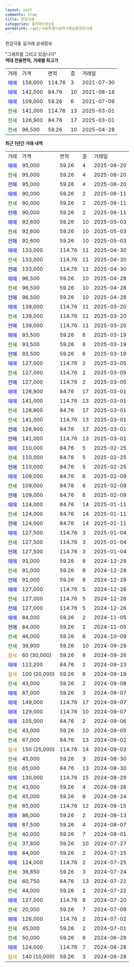```yaml
---
layout: post
comments: true
title: 한강극동
categories: [아파트정보]
permalink: /apt/서울특별시송파구풍납동한강극동
---
```


한강극동 실거래 상세정보

<script type="text/javascript">
  google.charts.load('current', {'packages':['line', 'corechart']});
  google.charts.setOnLoadCallback(drawChart);

  function drawChart() {
    var data = new google.visualization.DataTable();
    data.addColumn('date', '거래일');
    data.addColumn('number', "매매");
    data.addColumn('number', "전세");
    data.addColumn('number', "전매");

    data.addRows([[new Date(Date.parse("2025-06-20")), 95000, null, null], [new Date(Date.parse("2025-06-20")), null, 95000, null], [new Date(Date.parse("2025-06-20")), null, null, 95000], [new Date(Date.parse("2025-06-11")), 90000, null, null], [new Date(Date.parse("2025-06-11")), null, 90000, null], [new Date(Date.parse("2025-06-11")), null, null, 90000], [new Date(Date.parse("2025-05-03")), 92600, null, null], [new Date(Date.parse("2025-05-03")), null, 92600, null], [new Date(Date.parse("2025-05-03")), null, null, 92600], [new Date(Date.parse("2025-04-30")), 133000, null, null], [new Date(Date.parse("2025-04-30")), null, 133000, null], [new Date(Date.parse("2025-04-30")), null, null, 133000], [new Date(Date.parse("2025-04-28")), 96500, null, null], [new Date(Date.parse("2025-04-28")), null, 96500, null], [new Date(Date.parse("2025-04-28")), null, null, 96500], [new Date(Date.parse("2025-03-20")), 139000, null, null], [new Date(Date.parse("2025-03-20")), null, 139000, null], [new Date(Date.parse("2025-03-20")), null, null, 139000], [new Date(Date.parse("2025-03-19")), 93500, null, null], [new Date(Date.parse("2025-03-19")), null, 93500, null], [new Date(Date.parse("2025-03-19")), null, null, 93500], [new Date(Date.parse("2025-03-05")), 127000, null, null], [new Date(Date.parse("2025-03-05")), null, 127000, null], [new Date(Date.parse("2025-03-05")), null, null, 127000], [new Date(Date.parse("2025-03-01")), 126900, null, null], [new Date(Date.parse("2025-03-01")), 141000, null, null], [new Date(Date.parse("2025-03-01")), null, 126900, null], [new Date(Date.parse("2025-03-01")), null, 141000, null], [new Date(Date.parse("2025-03-01")), null, null, 126900], [new Date(Date.parse("2025-03-01")), null, null, 141000], [new Date(Date.parse("2025-02-25")), 110000, null, null], [new Date(Date.parse("2025-02-25")), null, 110000, null], [new Date(Date.parse("2025-02-25")), null, null, 110000], [new Date(Date.parse("2025-02-09")), 109000, null, null], [new Date(Date.parse("2025-02-09")), null, 109000, null], [new Date(Date.parse("2025-02-09")), null, null, 109000], [new Date(Date.parse("2025-01-11")), 124000, null, null], [new Date(Date.parse("2025-01-11")), null, 124000, null], [new Date(Date.parse("2025-01-11")), null, null, 124000], [new Date(Date.parse("2025-01-04")), 127500, null, null], [new Date(Date.parse("2025-01-04")), null, 127500, null], [new Date(Date.parse("2025-01-04")), null, null, 127500], [new Date(Date.parse("2024-12-29")), 91000, null, null], [new Date(Date.parse("2024-12-29")), null, 91000, null], [new Date(Date.parse("2024-12-29")), null, null, 91000], [new Date(Date.parse("2024-12-26")), 127000, null, null], [new Date(Date.parse("2024-12-26")), null, 127000, null], [new Date(Date.parse("2024-12-26")), null, null, 127000], [new Date(Date.parse("2024-11-05")), 84000, null, null], [new Date(Date.parse("2024-11-05")), null, null, 84000], [new Date(Date.parse("2024-10-09")), null, 46000, null], [new Date(Date.parse("2024-09-29")), null, 39900, null], [new Date(Date.parse("2024-09-26")), null, null, null], [new Date(Date.parse("2024-09-23")), 112200, null, null], [new Date(Date.parse("2024-09-19")), null, null, null], [new Date(Date.parse("2024-09-08")), null, 43000, null], [new Date(Date.parse("2024-09-07")), 87000, null, null], [new Date(Date.parse("2024-09-07")), 149000, null, null], [new Date(Date.parse("2024-09-07")), 129000, null, null], [new Date(Date.parse("2024-09-06")), 105000, null, null], [new Date(Date.parse("2024-09-05")), null, 43000, null], [new Date(Date.parse("2024-09-02")), null, 67000, null], [new Date(Date.parse("2024-09-02")), null, null, null], [new Date(Date.parse("2024-08-30")), null, 45000, null], [new Date(Date.parse("2024-08-30")), null, 65000, null], [new Date(Date.parse("2024-08-29")), 130000, null, null], [new Date(Date.parse("2024-08-26")), null, 43000, null], [new Date(Date.parse("2024-08-24")), null, 45000, null], [new Date(Date.parse("2024-08-15")), null, 65000, null], [new Date(Date.parse("2024-08-13")), 86000, null, null], [new Date(Date.parse("2024-08-07")), 87500, null, null], [new Date(Date.parse("2024-08-01")), null, 40000, null], [new Date(Date.parse("2024-07-27")), null, 37800, null], [new Date(Date.parse("2024-07-25")), 84000, null, null], [new Date(Date.parse("2024-07-25")), 124000, null, null], [new Date(Date.parse("2024-07-24")), null, 38850, null], [new Date(Date.parse("2024-07-22")), null, 60750, null], [new Date(Date.parse("2024-07-22")), null, 44000, null], [new Date(Date.parse("2024-07-20")), 127000, null, null], [new Date(Date.parse("2024-07-09")), null, 20000, null], [new Date(Date.parse("2024-07-02")), 126000, null, null], [new Date(Date.parse("2024-07-01")), null, 45000, null], [new Date(Date.parse("2024-06-29")), null, 50000, null], [new Date(Date.parse("2024-06-28")), 124000, null, null], [new Date(Date.parse("2024-06-28")), null, null, null]]);

    var options = {
      hAxis: {
        format: 'yyyy/MM/dd'
      },    
      lineWidth: 0,
      pointsVisible: true,    
      title: '최근 1년간 유형별 실거래가 분포',
      legend: { position: 'bottom' }
    };

    var formatter = new google.visualization.NumberFormat({pattern:'###,###'} );
    formatter.format(data, 1);
    formatter.format(data, 2);
    
    setTimeout(function() {
        var chart = new google.visualization.LineChart(document.getElementById('columnchart_material'));
        chart.draw(data, (options));
        document.getElementById('loading').style.display = 'none';
    }, 200);
  }
</script>


<div id="loading" style="z-index:20; display: block; margin-left: 0px">"그래프를 그리고 있습니다"</div>
<div id="columnchart_material" style="width: 95%; margin-left: 0px; display: block"></div>
<!-- contents start -->
<b>역대 전용면적, 거래별 최고가</b>
<table class="sortable">
    <tr>
      <td>거래</td>
      <td>가격</td>
      <td>면적</td>
      <td>층</td>
      <td>거래일</td>
    </tr>
        <tr>
          <td><a style="color: blue">매매</a></td>
          <td>156,000</td>
          <td>114.76</td>
          <td>3</td>
          <td>2021-07-30</td>
        </tr>            <tr>
          <td><a style="color: blue">매매</a></td>
          <td>142,000</td>
          <td>84.76</td>
          <td>10</td>
          <td>2021-08-18</td>
        </tr>            <tr>
          <td><a style="color: blue">매매</a></td>
          <td>109,000</td>
          <td>59.26</td>
          <td>6</td>
          <td>2021-07-09</td>
        </tr>        
        <tr>
              <td><a style="color: darkgreen">전세</a></td>
              <td>141,000</td>
              <td>114.76</td>
              <td>13</td>
              <td>2025-03-01</td>
            </tr>            <tr>
              <td><a style="color: darkgreen">전세</a></td>
              <td>126,900</td>
              <td>84.76</td>
              <td>17</td>
              <td>2025-03-01</td>
            </tr>            <tr>
              <td><a style="color: darkgreen">전세</a></td>
              <td>96,500</td>
              <td>59.26</td>
              <td>10</td>
              <td>2025-04-28</td>
            </tr>        
    
</table>

<b>최근 1년간 거래 내역</b>

<table class="sortable">
    <tr>
      <td>거래</td>
      <td>가격</td>
      <td>면적</td>
      <td>층</td>
      <td>거래일</td>
    </tr>
    <tr>
      <td><a style="color: blue">매매</a></td>
      <td>95,000</td>
      <td>59.26</td>
      <td>4</td>
      <td>2025-06-20</td>
    </tr>          <tr>
      <td><a style="color: darkgreen">전세</a></td>
      <td>95,000</td>
      <td>59.26</td>
      <td>4</td>
      <td>2025-06-20</td>
    </tr>          <tr>
      <td><a style="color: darkblue">전매</a></td>
      <td>95,000</td>
      <td>59.26</td>
      <td>4</td>
      <td>2025-06-20</td>
    </tr>          <tr>
      <td><a style="color: blue">매매</a></td>
      <td>90,000</td>
      <td>59.26</td>
      <td>2</td>
      <td>2025-06-11</td>
    </tr>          <tr>
      <td><a style="color: darkgreen">전세</a></td>
      <td>90,000</td>
      <td>59.26</td>
      <td>2</td>
      <td>2025-06-11</td>
    </tr>          <tr>
      <td><a style="color: darkblue">전매</a></td>
      <td>90,000</td>
      <td>59.26</td>
      <td>2</td>
      <td>2025-06-11</td>
    </tr>          <tr>
      <td><a style="color: blue">매매</a></td>
      <td>92,600</td>
      <td>59.26</td>
      <td>10</td>
      <td>2025-05-03</td>
    </tr>          <tr>
      <td><a style="color: darkgreen">전세</a></td>
      <td>92,600</td>
      <td>59.26</td>
      <td>10</td>
      <td>2025-05-03</td>
    </tr>          <tr>
      <td><a style="color: darkblue">전매</a></td>
      <td>92,600</td>
      <td>59.26</td>
      <td>10</td>
      <td>2025-05-03</td>
    </tr>          <tr>
      <td><a style="color: blue">매매</a></td>
      <td>133,000</td>
      <td>114.76</td>
      <td>11</td>
      <td>2025-04-30</td>
    </tr>          <tr>
      <td><a style="color: darkgreen">전세</a></td>
      <td>133,000</td>
      <td>114.76</td>
      <td>11</td>
      <td>2025-04-30</td>
    </tr>          <tr>
      <td><a style="color: darkblue">전매</a></td>
      <td>133,000</td>
      <td>114.76</td>
      <td>11</td>
      <td>2025-04-30</td>
    </tr>          <tr>
      <td><a style="color: blue">매매</a></td>
      <td>96,500</td>
      <td>59.26</td>
      <td>10</td>
      <td>2025-04-28</td>
    </tr>          <tr>
      <td><a style="color: darkgreen">전세</a></td>
      <td>96,500</td>
      <td>59.26</td>
      <td>10</td>
      <td>2025-04-28</td>
    </tr>          <tr>
      <td><a style="color: darkblue">전매</a></td>
      <td>96,500</td>
      <td>59.26</td>
      <td>10</td>
      <td>2025-04-28</td>
    </tr>          <tr>
      <td><a style="color: blue">매매</a></td>
      <td>139,000</td>
      <td>114.76</td>
      <td>11</td>
      <td>2025-03-20</td>
    </tr>          <tr>
      <td><a style="color: darkgreen">전세</a></td>
      <td>139,000</td>
      <td>114.76</td>
      <td>11</td>
      <td>2025-03-20</td>
    </tr>          <tr>
      <td><a style="color: darkblue">전매</a></td>
      <td>139,000</td>
      <td>114.76</td>
      <td>11</td>
      <td>2025-03-20</td>
    </tr>          <tr>
      <td><a style="color: blue">매매</a></td>
      <td>93,500</td>
      <td>59.26</td>
      <td>6</td>
      <td>2025-03-19</td>
    </tr>          <tr>
      <td><a style="color: darkgreen">전세</a></td>
      <td>93,500</td>
      <td>59.26</td>
      <td>6</td>
      <td>2025-03-19</td>
    </tr>          <tr>
      <td><a style="color: darkblue">전매</a></td>
      <td>93,500</td>
      <td>59.26</td>
      <td>6</td>
      <td>2025-03-19</td>
    </tr>          <tr>
      <td><a style="color: blue">매매</a></td>
      <td>127,000</td>
      <td>114.76</td>
      <td>2</td>
      <td>2025-03-05</td>
    </tr>          <tr>
      <td><a style="color: darkgreen">전세</a></td>
      <td>127,000</td>
      <td>114.76</td>
      <td>2</td>
      <td>2025-03-05</td>
    </tr>          <tr>
      <td><a style="color: darkblue">전매</a></td>
      <td>127,000</td>
      <td>114.76</td>
      <td>2</td>
      <td>2025-03-05</td>
    </tr>          <tr>
      <td><a style="color: blue">매매</a></td>
      <td>126,900</td>
      <td>84.76</td>
      <td>17</td>
      <td>2025-03-01</td>
    </tr>          <tr>
      <td><a style="color: blue">매매</a></td>
      <td>141,000</td>
      <td>114.76</td>
      <td>13</td>
      <td>2025-03-01</td>
    </tr>          <tr>
      <td><a style="color: darkgreen">전세</a></td>
      <td>126,900</td>
      <td>84.76</td>
      <td>17</td>
      <td>2025-03-01</td>
    </tr>          <tr>
      <td><a style="color: darkgreen">전세</a></td>
      <td>141,000</td>
      <td>114.76</td>
      <td>13</td>
      <td>2025-03-01</td>
    </tr>          <tr>
      <td><a style="color: darkblue">전매</a></td>
      <td>126,900</td>
      <td>84.76</td>
      <td>17</td>
      <td>2025-03-01</td>
    </tr>          <tr>
      <td><a style="color: darkblue">전매</a></td>
      <td>141,000</td>
      <td>114.76</td>
      <td>13</td>
      <td>2025-03-01</td>
    </tr>          <tr>
      <td><a style="color: blue">매매</a></td>
      <td>110,000</td>
      <td>84.76</td>
      <td>5</td>
      <td>2025-02-25</td>
    </tr>          <tr>
      <td><a style="color: darkgreen">전세</a></td>
      <td>110,000</td>
      <td>84.76</td>
      <td>5</td>
      <td>2025-02-25</td>
    </tr>          <tr>
      <td><a style="color: darkblue">전매</a></td>
      <td>110,000</td>
      <td>84.76</td>
      <td>5</td>
      <td>2025-02-25</td>
    </tr>          <tr>
      <td><a style="color: blue">매매</a></td>
      <td>109,000</td>
      <td>84.76</td>
      <td>6</td>
      <td>2025-02-09</td>
    </tr>          <tr>
      <td><a style="color: darkgreen">전세</a></td>
      <td>109,000</td>
      <td>84.76</td>
      <td>6</td>
      <td>2025-02-09</td>
    </tr>          <tr>
      <td><a style="color: darkblue">전매</a></td>
      <td>109,000</td>
      <td>84.76</td>
      <td>6</td>
      <td>2025-02-09</td>
    </tr>          <tr>
      <td><a style="color: blue">매매</a></td>
      <td>124,000</td>
      <td>84.76</td>
      <td>14</td>
      <td>2025-01-11</td>
    </tr>          <tr>
      <td><a style="color: darkgreen">전세</a></td>
      <td>124,000</td>
      <td>84.76</td>
      <td>14</td>
      <td>2025-01-11</td>
    </tr>          <tr>
      <td><a style="color: darkblue">전매</a></td>
      <td>124,000</td>
      <td>84.76</td>
      <td>14</td>
      <td>2025-01-11</td>
    </tr>          <tr>
      <td><a style="color: blue">매매</a></td>
      <td>127,500</td>
      <td>114.76</td>
      <td>3</td>
      <td>2025-01-04</td>
    </tr>          <tr>
      <td><a style="color: darkgreen">전세</a></td>
      <td>127,500</td>
      <td>114.76</td>
      <td>3</td>
      <td>2025-01-04</td>
    </tr>          <tr>
      <td><a style="color: darkblue">전매</a></td>
      <td>127,500</td>
      <td>114.76</td>
      <td>3</td>
      <td>2025-01-04</td>
    </tr>          <tr>
      <td><a style="color: blue">매매</a></td>
      <td>91,000</td>
      <td>59.26</td>
      <td>9</td>
      <td>2024-12-29</td>
    </tr>          <tr>
      <td><a style="color: darkgreen">전세</a></td>
      <td>91,000</td>
      <td>59.26</td>
      <td>9</td>
      <td>2024-12-29</td>
    </tr>          <tr>
      <td><a style="color: darkblue">전매</a></td>
      <td>91,000</td>
      <td>59.26</td>
      <td>9</td>
      <td>2024-12-29</td>
    </tr>          <tr>
      <td><a style="color: blue">매매</a></td>
      <td>127,000</td>
      <td>114.76</td>
      <td>5</td>
      <td>2024-12-26</td>
    </tr>          <tr>
      <td><a style="color: darkgreen">전세</a></td>
      <td>127,000</td>
      <td>114.76</td>
      <td>5</td>
      <td>2024-12-26</td>
    </tr>          <tr>
      <td><a style="color: darkblue">전매</a></td>
      <td>127,000</td>
      <td>114.76</td>
      <td>5</td>
      <td>2024-12-26</td>
    </tr>          <tr>
      <td><a style="color: blue">매매</a></td>
      <td>84,000</td>
      <td>59.26</td>
      <td>2</td>
      <td>2024-11-05</td>
    </tr>          <tr>
      <td><a style="color: darkblue">전매</a></td>
      <td>84,000</td>
      <td>59.26</td>
      <td>2</td>
      <td>2024-11-05</td>
    </tr>          <tr>
      <td><a style="color: darkgreen">전세</a></td>
      <td>46,000</td>
      <td>59.26</td>
      <td>6</td>
      <td>2024-10-09</td>
    </tr>          <tr>
      <td><a style="color: darkgreen">전세</a></td>
      <td>39,900</td>
      <td>59.26</td>
      <td>10</td>
      <td>2024-09-29</td>
    </tr>          <tr>
      <td><a style="color: darkgoldenrod">월세</a></td>
      <td>60 (30,000)</td>
      <td>59.26</td>
      <td>9</td>
      <td>2024-09-26</td>
    </tr>          <tr>
      <td><a style="color: blue">매매</a></td>
      <td>112,200</td>
      <td>84.76</td>
      <td>2</td>
      <td>2024-09-23</td>
    </tr>          <tr>
      <td><a style="color: darkgoldenrod">월세</a></td>
      <td>100 (20,000)</td>
      <td>59.26</td>
      <td>6</td>
      <td>2024-09-19</td>
    </tr>          <tr>
      <td><a style="color: darkgreen">전세</a></td>
      <td>43,000</td>
      <td>59.26</td>
      <td>2</td>
      <td>2024-09-08</td>
    </tr>          <tr>
      <td><a style="color: blue">매매</a></td>
      <td>87,000</td>
      <td>59.26</td>
      <td>3</td>
      <td>2024-09-07</td>
    </tr>          <tr>
      <td><a style="color: blue">매매</a></td>
      <td>149,000</td>
      <td>114.76</td>
      <td>17</td>
      <td>2024-09-07</td>
    </tr>          <tr>
      <td><a style="color: blue">매매</a></td>
      <td>129,000</td>
      <td>114.76</td>
      <td>10</td>
      <td>2024-09-07</td>
    </tr>          <tr>
      <td><a style="color: blue">매매</a></td>
      <td>105,000</td>
      <td>84.76</td>
      <td>2</td>
      <td>2024-09-06</td>
    </tr>          <tr>
      <td><a style="color: darkgreen">전세</a></td>
      <td>43,000</td>
      <td>59.26</td>
      <td>10</td>
      <td>2024-09-05</td>
    </tr>          <tr>
      <td><a style="color: darkgreen">전세</a></td>
      <td>67,000</td>
      <td>84.76</td>
      <td>13</td>
      <td>2024-09-02</td>
    </tr>          <tr>
      <td><a style="color: darkgoldenrod">월세</a></td>
      <td>150 (25,000)</td>
      <td>114.76</td>
      <td>14</td>
      <td>2024-09-02</td>
    </tr>          <tr>
      <td><a style="color: darkgreen">전세</a></td>
      <td>45,000</td>
      <td>59.26</td>
      <td>3</td>
      <td>2024-08-30</td>
    </tr>          <tr>
      <td><a style="color: darkgreen">전세</a></td>
      <td>65,000</td>
      <td>84.76</td>
      <td>13</td>
      <td>2024-08-30</td>
    </tr>          <tr>
      <td><a style="color: blue">매매</a></td>
      <td>130,000</td>
      <td>114.76</td>
      <td>15</td>
      <td>2024-08-29</td>
    </tr>          <tr>
      <td><a style="color: darkgreen">전세</a></td>
      <td>43,000</td>
      <td>59.26</td>
      <td>4</td>
      <td>2024-08-26</td>
    </tr>          <tr>
      <td><a style="color: darkgreen">전세</a></td>
      <td>45,000</td>
      <td>59.26</td>
      <td>9</td>
      <td>2024-08-24</td>
    </tr>          <tr>
      <td><a style="color: darkgreen">전세</a></td>
      <td>65,000</td>
      <td>114.76</td>
      <td>12</td>
      <td>2024-08-15</td>
    </tr>          <tr>
      <td><a style="color: blue">매매</a></td>
      <td>86,000</td>
      <td>59.26</td>
      <td>2</td>
      <td>2024-08-13</td>
    </tr>          <tr>
      <td><a style="color: blue">매매</a></td>
      <td>87,500</td>
      <td>59.26</td>
      <td>4</td>
      <td>2024-08-07</td>
    </tr>          <tr>
      <td><a style="color: darkgreen">전세</a></td>
      <td>40,000</td>
      <td>59.26</td>
      <td>7</td>
      <td>2024-08-01</td>
    </tr>          <tr>
      <td><a style="color: darkgreen">전세</a></td>
      <td>37,800</td>
      <td>59.26</td>
      <td>10</td>
      <td>2024-07-27</td>
    </tr>          <tr>
      <td><a style="color: blue">매매</a></td>
      <td>84,000</td>
      <td>59.26</td>
      <td>2</td>
      <td>2024-07-25</td>
    </tr>          <tr>
      <td><a style="color: blue">매매</a></td>
      <td>124,000</td>
      <td>114.76</td>
      <td>2</td>
      <td>2024-07-25</td>
    </tr>          <tr>
      <td><a style="color: darkgreen">전세</a></td>
      <td>38,850</td>
      <td>59.26</td>
      <td>3</td>
      <td>2024-07-24</td>
    </tr>          <tr>
      <td><a style="color: darkgreen">전세</a></td>
      <td>60,750</td>
      <td>84.76</td>
      <td>13</td>
      <td>2024-07-22</td>
    </tr>          <tr>
      <td><a style="color: darkgreen">전세</a></td>
      <td>44,000</td>
      <td>59.26</td>
      <td>2</td>
      <td>2024-07-22</td>
    </tr>          <tr>
      <td><a style="color: blue">매매</a></td>
      <td>127,000</td>
      <td>114.76</td>
      <td>8</td>
      <td>2024-07-20</td>
    </tr>          <tr>
      <td><a style="color: darkgreen">전세</a></td>
      <td>20,000</td>
      <td>59.26</td>
      <td>7</td>
      <td>2024-07-09</td>
    </tr>          <tr>
      <td><a style="color: blue">매매</a></td>
      <td>126,000</td>
      <td>114.76</td>
      <td>2</td>
      <td>2024-07-02</td>
    </tr>          <tr>
      <td><a style="color: darkgreen">전세</a></td>
      <td>45,000</td>
      <td>59.26</td>
      <td>2</td>
      <td>2024-07-01</td>
    </tr>          <tr>
      <td><a style="color: darkgreen">전세</a></td>
      <td>50,000</td>
      <td>59.26</td>
      <td>9</td>
      <td>2024-06-29</td>
    </tr>          <tr>
      <td><a style="color: blue">매매</a></td>
      <td>124,000</td>
      <td>114.76</td>
      <td>7</td>
      <td>2024-06-28</td>
    </tr>          <tr>
      <td><a style="color: darkgoldenrod">월세</a></td>
      <td>140 (10,000)</td>
      <td>59.26</td>
      <td>3</td>
      <td>2024-06-28</td>
    </tr>      </table>
<!-- contents end -->    

